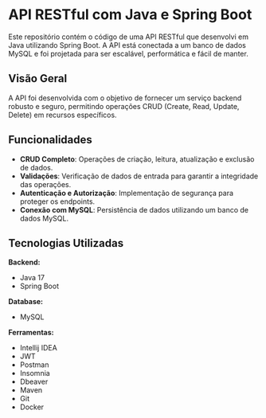 # API RESTful com Java e Spring Boot

Este repositório contém o código de uma API RESTful que desenvolvi em Java utilizando Spring Boot. A API está conectada a um banco de dados MySQL e foi projetada para ser escalável, performática e fácil de manter.

## Visão Geral

A API foi desenvolvida com o objetivo de fornecer um serviço backend robusto e seguro, permitindo operações CRUD (Create, Read, Update, Delete) em recursos específicos.
## Funcionalidades

- **CRUD Completo**: Operações de criação, leitura, atualização e exclusão de dados.
- **Validações**: Verificação de dados de entrada para garantir a integridade das operações.
- **Autenticação e Autorização**: Implementação de segurança para proteger os endpoints.
- **Conexão com MySQL**: Persistência de dados utilizando um banco de dados MySQL.

## Tecnologias Utilizadas

 **Backend:**
- Java 17
- Spring Boot
  
 **Database:**
- MySQL
  
 **Ferramentas:**
- Intellij IDEA
- JWT
- Postman
- Insomnia
- Dbeaver
- Maven
- Git
- Docker
